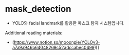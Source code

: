 # mask_detection

- YOLO와 facial landmark를 활용한 마스크 탐지 시스템입니다.

Additional reading materials:
- (https://www.notion.so/mooonpie/YOLOv3-a7a9a946b64048269c52adccabec0499)[]
